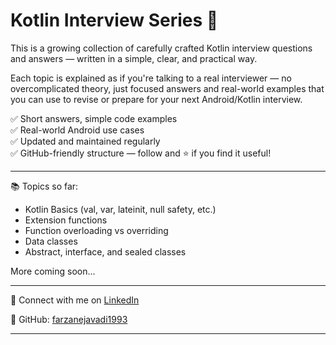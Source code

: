 
# Kotlin Interview Series 🚀

This is a growing collection of carefully crafted Kotlin interview questions and answers — written in a simple, clear, and practical way.

Each topic is explained as if you're talking to a real interviewer — no overcomplicated theory, just focused answers and real-world examples that you can use to revise or prepare for your next Android/Kotlin interview.

✅ Short answers, simple code examples  
✅ Real-world Android use cases  
✅ Updated and maintained regularly  
✅ GitHub-friendly structure — follow and ⭐ if you find it useful!

---

📚 Topics so far:

- Kotlin Basics (val, var, lateinit, null safety, etc.)
- Extension functions
- Function overloading vs overriding
- Data classes
- Abstract, interface, and sealed classes

More coming soon...

---

🔗 Connect with me on [LinkedIn](https://www.linkedin.com/in/farzanehjavadi)

💛 GitHub: [farzanejavadi1993](https://github.com/farzanejavadi1993)

---
